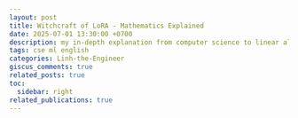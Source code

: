 ```yaml
---
layout: post
title: Witchcraft of LoRA - Mathematics Explained
date: 2025-07-01 13:30:00 +0700
description: my in-depth explanation from computer science to linear algebra of LoRA
tags: cse ml english
categories: Linh-the-Engineer
giscus_comments: true
related_posts: true
toc:
  sidebar: right
related_publications: true
---
```


